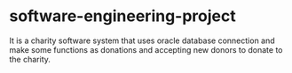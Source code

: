 # software-engineering-project
It is a charity software system that uses oracle database connection and make some functions as donations and accepting new donors to donate to the charity.
